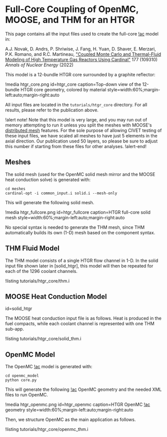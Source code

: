 # Full-Core Coupling of OpenMC, MOOSE, and THM for an HTGR

This page contains all the input files used to create the full-core
[!ac](HTGR) model in:

A.J. Novak, D. Andrs, P. Shriwise, J. Fang, H. Yuan, D. Shaver, E. Merzari, P.K. Romano, and R.C. Martineau,
["Coupled Monte Carlo and Thermal-Fluid Modeling of High Temperature Gas Reactors Using Cardinal"](https://www.sciencedirect.com/science/article/pii/S0306454922003450) 177 (109310) *Annals of Nuclear Energy* (2022)

This model is a 12-bundle HTGR core surrounded by a graphite reflector:

!media htgr_core.png
  id=htgr_core
  caption=Top-down view of the 12-bundle HTGR core geometry, colored by material
  style=width:60%;margin-left:auto;margin-right:auto

All input files are located in the `tutorials/htgr_core` directory. For all results,
please refer to the publication above.

!alert note!
Note that this model
is very large, and you may run out of memory attempting to run it unless you
split the meshes with MOOSE's [distributed mesh](https://mooseframework.inl.gov/syntax/Mesh/splitting.html)
features. For the sole purpose of allowing CIVET testing of these input files,
we have scaled all meshes to have just 5 elements in the axial direction. Our publication
used 50 layers, so please be sure to adjust this number if starting from these files
for other analyses.
!alert-end!

## Meshes

The solid mesh (used for the OpenMC solid mesh mirror and the MOOSE heat conduction
solve) is generated with:

```
cd meshes
cardinal-opt -i common_input.i solid.i --mesh-only
```

This will generate the following solid mesh.

!media htgr_fullcore.png
  id=htgr_fullcore
  caption=HTGR full-core solid mesh
  style=width:60%;margin-left:auto;margin-right:auto

No special syntax is needed to generate the THM mesh, since THM automatically builds
its own (1-D) mesh based on the component syntax.

## THM Fluid Model

The THM model consists of a single HTGR flow channel in 1-D. In the solid input file
shown later in [solid_htgr],
this model will then be repeated for each of the 1296 coolant channels.

!listing tutorials/htgr_core/thm.i

## MOOSE Heat Conduction Model
  id=solid_htgr

The MOOSE heat conduction input file is as follows. Heat is produced in the fuel
compacts, while each coolant channel is represented with one THM sub-app.

!listing tutorials/htgr_core/solid_thm.i

## OpenMC Model

The OpenMC [!ac](CSG) model is generated with:

```
cd openmc_model
python core.py
```

This will generate the following [!ac](CSG) OpenMC geometry and the needed
XML files to run OpenMC.

!media htgr_openmc.png
  id=htgr_openmc
  caption=HTGR OpenMC [!ac](CSG) geometry
  style=width:60%;margin-left:auto;margin-right:auto

Then, we structure OpenMC as the main application as follows.

!listing tutorials/htgr_core/openmc_thm.i
